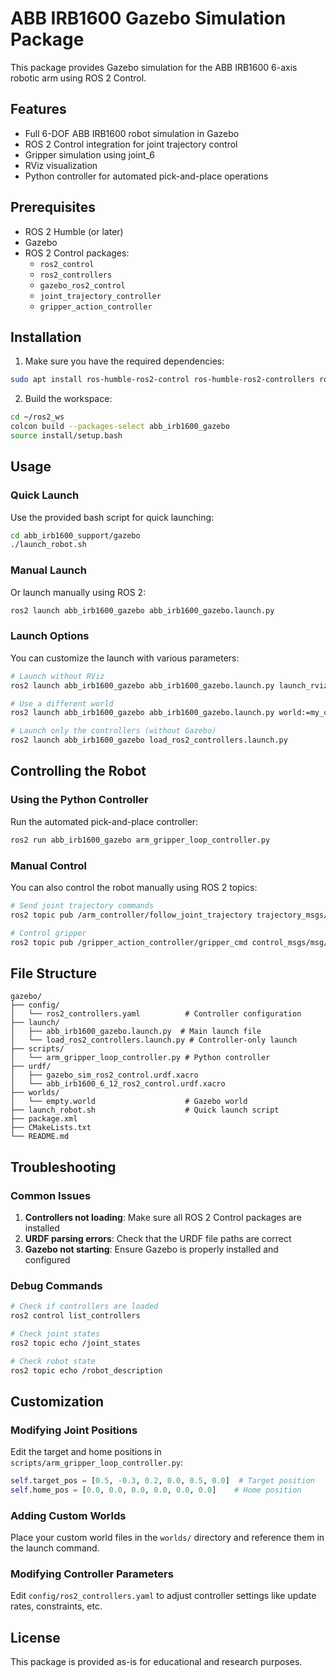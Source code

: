 # ABB IRB1600 Gazebo Simulation Package

This package provides Gazebo simulation for the ABB IRB1600 6-axis robotic arm using ROS 2 Control.

## Features

- Full 6-DOF ABB IRB1600 robot simulation in Gazebo
- ROS 2 Control integration for joint trajectory control
- Gripper simulation using joint_6
- RViz visualization
- Python controller for automated pick-and-place operations

## Prerequisites

- ROS 2 Humble (or later)
- Gazebo
- ROS 2 Control packages:
  - `ros2_control`
  - `ros2_controllers`
  - `gazebo_ros2_control`
  - `joint_trajectory_controller`
  - `gripper_action_controller`

## Installation

1. Make sure you have the required dependencies:
```bash
sudo apt install ros-humble-ros2-control ros-humble-ros2-controllers ros-humble-gazebo-ros2-control ros-humble-joint-trajectory-controller ros-humble-gripper-action-controller
```

2. Build the workspace:
```bash
cd ~/ros2_ws
colcon build --packages-select abb_irb1600_gazebo
source install/setup.bash
```

## Usage

### Quick Launch

Use the provided bash script for quick launching:
```bash
cd abb_irb1600_support/gazebo
./launch_robot.sh
```

### Manual Launch

Or launch manually using ROS 2:
```bash
ros2 launch abb_irb1600_gazebo abb_irb1600_gazebo.launch.py
```

### Launch Options

You can customize the launch with various parameters:

```bash
# Launch without RViz
ros2 launch abb_irb1600_gazebo abb_irb1600_gazebo.launch.py launch_rviz:=false

# Use a different world
ros2 launch abb_irb1600_gazebo abb_irb1600_gazebo.launch.py world:=my_custom_world.world

# Launch only the controllers (without Gazebo)
ros2 launch abb_irb1600_gazebo load_ros2_controllers.launch.py
```

## Controlling the Robot

### Using the Python Controller

Run the automated pick-and-place controller:
```bash
ros2 run abb_irb1600_gazebo arm_gripper_loop_controller.py
```

### Manual Control

You can also control the robot manually using ROS 2 topics:

```bash
# Send joint trajectory commands
ros2 topic pub /arm_controller/follow_joint_trajectory trajectory_msgs/msg/JointTrajectory

# Control gripper
ros2 topic pub /gripper_action_controller/gripper_cmd control_msgs/msg/GripperCommand
```

## File Structure

```
gazebo/
├── config/
│   └── ros2_controllers.yaml          # Controller configuration
├── launch/
│   ├── abb_irb1600_gazebo.launch.py  # Main launch file
│   └── load_ros2_controllers.launch.py # Controller-only launch
├── scripts/
│   └── arm_gripper_loop_controller.py # Python controller
├── urdf/
│   ├── gazebo_sim_ros2_control.urdf.xacro
│   └── abb_irb1600_6_12_ros2_control.urdf.xacro
├── worlds/
│   └── empty.world                    # Gazebo world
├── launch_robot.sh                    # Quick launch script
├── package.xml
├── CMakeLists.txt
└── README.md
```

## Troubleshooting

### Common Issues

1. **Controllers not loading**: Make sure all ROS 2 Control packages are installed
2. **URDF parsing errors**: Check that the URDF file paths are correct
3. **Gazebo not starting**: Ensure Gazebo is properly installed and configured

### Debug Commands

```bash
# Check if controllers are loaded
ros2 control list_controllers

# Check joint states
ros2 topic echo /joint_states

# Check robot state
ros2 topic echo /robot_description
```

## Customization

### Modifying Joint Positions

Edit the target and home positions in `scripts/arm_gripper_loop_controller.py`:

```python
self.target_pos = [0.5, -0.3, 0.2, 0.0, 0.5, 0.0]  # Target position
self.home_pos = [0.0, 0.0, 0.0, 0.0, 0.0, 0.0]    # Home position
```

### Adding Custom Worlds

Place your custom world files in the `worlds/` directory and reference them in the launch command.

### Modifying Controller Parameters

Edit `config/ros2_controllers.yaml` to adjust controller settings like update rates, constraints, etc.

## License

This package is provided as-is for educational and research purposes. 